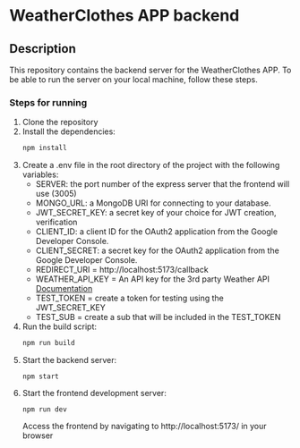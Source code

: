 # WeatherClothes APP backend

## Description

This repository contains the backend server for the WeatherClothes APP.
To be able to run the server on your local machine, follow these steps.

### Steps for running

1. Clone the repository
2. Install the dependencies:
    ```bash
    npm install
    ```
3. Create a .env file in the root directory of the project with the following variables:
    -   SERVER: the port number of the express server that the frontend will use (3005)
    -   MONGO_URL: a MongoDB URI for connecting to your database.
    -   JWT_SECRET_KEY: a secret key of your choice for JWT creation, verification
    -   CLIENT_ID: a client ID for the OAuth2 application from the Google Developer Console.
    -   CLIENT_SECRET: a secret key for the OAuth2 application from the Google Developer Console.
    -   REDIRECT_URI = http://localhost:5173/callback
    -   WEATHER_API_KEY = An API key for the 3rd party Weather API [Documentation](https://www.weatherapi.com/docs/)
    -   TEST_TOKEN = create a token for testing using the JWT_SECRET_KEY
    -   TEST_SUB = create a sub that will be included in the TEST_TOKEN
4.  Run the build script:
    ```bash
    npm run build
    ```
5.  Start the backend server:
    ```
    npm start
    ```
6.  Start the frontend development server:
    ```
    npm run dev
    ```
    Access the frontend by navigating to http://localhost:5173/ in your browser
